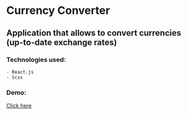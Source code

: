 
# Currency Converter

## Application that allows to convert currencies (up-to-date exchange rates)

### Technologies used:

    - React.js
    - Scss

### Demo:

[Click here](https://josephdevart.github.io/currency-converter/)
